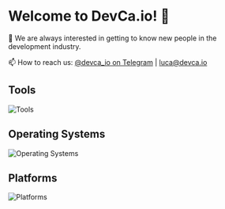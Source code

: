 # Welcome to DevCa.io! 👋

👀 We are always interested in getting to know new people in the development industry.

📫 How to reach us: [@devca_io on Telegram](https://t.me/devca_io) | [luca@devca.io](mailto:luca@devca.io)


## Tools
<p>
  <img src="https://skillicons.dev/icons?i=atom,figma,git,obsidian,ps,phpstorm,pycharm,sublime,visualstudio,vscode,vscodium,webstorm" alt="Tools" />
</p>

## Operating Systems
<p>
  <img src="https://skillicons.dev/icons?i=linux,ubuntu,windows" alt="Operating Systems" />
</p>

## Platforms
<p>
  <img src="https://skillicons.dev/icons?i=cloudflare,discord,github,gitlab,gmail,heroku,linkedin,replit,stackoverflow" alt="Platforms" />
</p>

<!---
devcadotio/devcadotio is a ✨ special ✨ repository because its `README.md` (this file) appears on your GitHub profile.
You can click the Preview link to take a look at your changes.
--->
